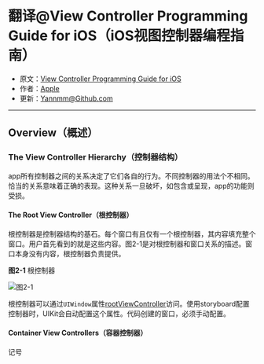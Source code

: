 # 翻译@View Controller Programming Guide for iOS（iOS视图控制器编程指南）

- 原文：[View Controller Programming Guide for iOS](https://developer.apple.com/library/content/featuredarticles/ViewControllerPGforiPhoneOS/index.html#//apple_ref/doc/uid/TP40007457-CH2-SW1)
- 作者：[Apple](https://developer.apple.com/library/content/navigation/)
- 更新：[Yannmm@Github.com](https://github.com/Yannmm/Auto-Layout-Guide-Chinese-Translation)

---

## Overview（概述）

### The View Controller Hierarchy（控制器结构）

app所有控制器之间的关系决定了它们各自的行为。不同控制器的用法个不相同。恰当的关系意味着正确的表现。这种关系一旦破坏，如包含或呈现，app的功能则受损。

#### The Root View Controller（根控制器）

根控制器是控制器结构的基石。每个窗口有且仅有一个根控制器，其内容填充整个窗口。用户首先看到的就是这些内容。图2-1是对根控制器和窗口关系的描述。窗口本身没有内容，根控制器负责提供。

**图2-1** 根控制器

![图2-1]()

根控制器可以通过`UIWindow`属性[rootViewController](https://developer.apple.com/documentation/uikit/uiwindow/1621581-rootviewcontroller)访问。使用storyboard配置控制器时，UIKit会自动配置这个属性。代码创建的窗口，必须手动配置。

#### Container View Controllers（容器控制器）

记号